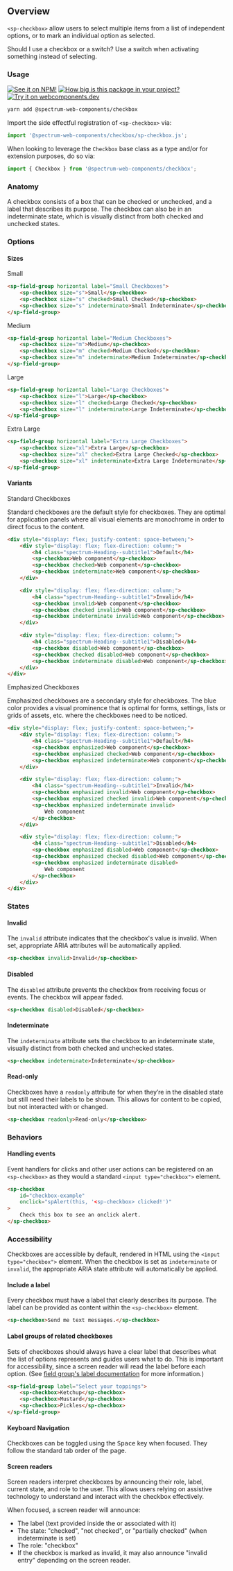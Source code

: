 ## Overview

`<sp-checkbox>` allow users to select multiple items from a list of independent
options, or to mark an individual option as selected.

Should I use a checkbox or a switch? Use a switch when activating something
instead of selecting.

### Usage

[![See it on NPM!](https://img.shields.io/npm/v/@spectrum-web-components/checkbox?style=for-the-badge)](https://www.npmjs.com/package/@spectrum-web-components/checkbox)
[![How big is this package in your project?](https://img.shields.io/bundlephobia/minzip/@spectrum-web-components/checkbox?style=for-the-badge)](https://bundlephobia.com/result?p=@spectrum-web-components/checkbox)
[![Try it on webcomponents.dev](https://img.shields.io/badge/Try%20it%20on-webcomponents.dev-green?style=for-the-badge)](https://webcomponents.dev/edit/collection/fO75441E1Q5ZlI0e9pgq/jeIGAXHMUrTp6hGMquoD/src/index.ts)

```bash
yarn add @spectrum-web-components/checkbox
```

Import the side effectful registration of `<sp-checkbox>` via:

```ts
import '@spectrum-web-components/checkbox/sp-checkbox.js';
```

When looking to leverage the `Checkbox` base class as a type and/or for extension purposes, do so via:

```ts
import { Checkbox } from '@spectrum-web-components/checkbox';
```

### Anatomy

A checkbox consists of a box that can be checked or unchecked, and a label that describes its purpose. The checkbox can also be in an indeterminate state, which is visually distinct from both checked and unchecked states.

### Options

#### Sizes

<sp-tabs selected="m" auto label="Size Attribute Options">
<sp-tab value="s">Small</sp-tab>
<sp-tab-panel value="s">

```html
<sp-field-group horizontal label="Small Checkboxes">
    <sp-checkbox size="s">Small</sp-checkbox>
    <sp-checkbox size="s" checked>Small Checked</sp-checkbox>
    <sp-checkbox size="s" indeterminate>Small Indeterminate</sp-checkbox>
</sp-field-group>
```

</sp-tab-panel>
<sp-tab value="m">Medium</sp-tab>
<sp-tab-panel value="m">

```html
<sp-field-group horizontal label="Medium Checkboxes">
    <sp-checkbox size="m">Medium</sp-checkbox>
    <sp-checkbox size="m" checked>Medium Checked</sp-checkbox>
    <sp-checkbox size="m" indeterminate>Medium Indeterminate</sp-checkbox>
</sp-field-group>
```

</sp-tab-panel>
<sp-tab value="l">Large</sp-tab>
<sp-tab-panel value="l">

```html demo
<sp-field-group horizontal label="Large Checkboxes">
    <sp-checkbox size="l">Large</sp-checkbox>
    <sp-checkbox size="l" checked>Large Checked</sp-checkbox>
    <sp-checkbox size="l" indeterminate>Large Indeterminate</sp-checkbox>
</sp-field-group>
```

</sp-tab-panel>
<sp-tab value="xl">Extra Large</sp-tab>
<sp-tab-panel value="xl">

```html demo
<sp-field-group horizontal label="Extra Large Checkboxes">
    <sp-checkbox size="xl">Extra Large</sp-checkbox>
    <sp-checkbox size="xl" checked>Extra Large Checked</sp-checkbox>
    <sp-checkbox size="xl" indeterminate>Extra Large Indeterminate</sp-checkbox>
</sp-field-group>
```

</sp-tab-panel>
</sp-tabs>

#### Variants

<sp-tabs selected="standard" auto label="Checkbox Variants">
<sp-tab value="standard">Standard Checkboxes</sp-tab>
<sp-tab-panel value="standard">

Standard checkboxes are the default style for checkboxes. They are optimal for
application panels where all visual elements are monochrome in order to direct
focus to the content.

```html
<div style="display: flex; justify-content: space-between;">
    <div style="display: flex; flex-direction: column;">
        <h4 class="spectrum-Heading--subtitle1">Default</h4>
        <sp-checkbox>Web component</sp-checkbox>
        <sp-checkbox checked>Web component</sp-checkbox>
        <sp-checkbox indeterminate>Web component</sp-checkbox>
    </div>

    <div style="display: flex; flex-direction: column;">
        <h4 class="spectrum-Heading--subtitle1">Invalid</h4>
        <sp-checkbox invalid>Web component</sp-checkbox>
        <sp-checkbox checked invalid>Web component</sp-checkbox>
        <sp-checkbox indeterminate invalid>Web component</sp-checkbox>
    </div>

    <div style="display: flex; flex-direction: column;">
        <h4 class="spectrum-Heading--subtitle1">Disabled</h4>
        <sp-checkbox disabled>Web component</sp-checkbox>
        <sp-checkbox checked disabled>Web component</sp-checkbox>
        <sp-checkbox indeterminate disabled>Web component</sp-checkbox>
    </div>
</div>
```

</sp-tab-panel>
<sp-tab value="emphasized">Emphasized Checkboxes</sp-tab>
<sp-tab-panel value="emphasized">

Emphasized checkboxes are a secondary style for checkboxes. The blue color
provides a visual prominence that is optimal for forms, settings, lists or grids
of assets, etc. where the checkboxes need to be noticed.

```html
<div style="display: flex; justify-content: space-between;">
    <div style="display: flex; flex-direction: column;">
        <h4 class="spectrum-Heading--subtitle1">Default</h4>
        <sp-checkbox emphasized>Web component</sp-checkbox>
        <sp-checkbox emphasized checked>Web component</sp-checkbox>
        <sp-checkbox emphasized indeterminate>Web component</sp-checkbox>
    </div>

    <div style="display: flex; flex-direction: column;">
        <h4 class="spectrum-Heading--subtitle1">Invalid</h4>
        <sp-checkbox emphasized invalid>Web component</sp-checkbox>
        <sp-checkbox emphasized checked invalid>Web component</sp-checkbox>
        <sp-checkbox emphasized indeterminate invalid>
            Web component
        </sp-checkbox>
    </div>

    <div style="display: flex; flex-direction: column;">
        <h4 class="spectrum-Heading--subtitle1">Disabled</h4>
        <sp-checkbox emphasized disabled>Web component</sp-checkbox>
        <sp-checkbox emphasized checked disabled>Web component</sp-checkbox>
        <sp-checkbox emphasized indeterminate disabled>
            Web component
        </sp-checkbox>
    </div>
</div>
```

</sp-tab-panel>
</sp-tabs>

### States

#### Invalid

The `invalid` attribute indicates that the checkbox's value is invalid. When set, appropriate ARIA attributes will be automatically applied.

```html
<sp-checkbox invalid>Invalid</sp-checkbox>
```

#### Disabled

The `disabled` attribute prevents the checkbox from receiving focus or events. The checkbox will appear faded.

```html
<sp-checkbox disabled>Disabled</sp-checkbox>
```

#### Indeterminate

The `indeterminate` attribute sets the checkbox to an indeterminate state, visually distinct from both checked and unchecked states.

```html
<sp-checkbox indeterminate>Indeterminate</sp-checkbox>
```

#### Read-only

Checkboxes have a `readonly` attribute for when they’re in the disabled state but still need their labels to be shown. This allows for content to be copied, but not interacted with or changed.

```html
<sp-checkbox readonly>Read-only</sp-checkbox>
```

### Behaviors

#### Handling events

Event handlers for clicks and other user actions can be registered on an `<sp-checkbox>` as they would a standard `<input type="checkbox">` element.

```html
<sp-checkbox
    id="checkbox-example"
    onclick="spAlert(this, '<sp-checkbox> clicked!')"
>
    Check this box to see an onclick alert.
</sp-checkbox>
```

### Accessibility

Checkboxes are accessible by default, rendered in HTML using the `<input type="checkbox">` element. When the checkbox is set as `indeterminate` or
`invalid`, the appropriate ARIA state attribute will automatically be applied.

#### Include a label

Every checkbox must have a label that clearly describes its purpose. The label can be provided as content within the `<sp-checkbox>` element.

```html
<sp-checkbox>Send me text messages.</sp-checkbox>
```

#### Label groups of related checkboxes

Sets of checkboxes should always have a clear label that describes what the list of options represents and guides users what to do. This is important for accessibility, since a screen reader will read the label before each option. (See [field group's label documentation](/field-group/#label) for more information.)

```html
<sp-field-group label="Select your toppings">
    <sp-checkbox>Ketchup</sp-checkbox>
    <sp-checkbox>Mustard</sp-checkbox>
    <sp-checkbox>Pickles</sp-checkbox>
</sp-field-group>
```

#### Keyboard Navigation

Checkboxes can be toggled using the <kbd>Space</kbd> key when focused. They follow the standard tab order of the page.

#### Screen readers

Screen readers interpret checkboxes by announcing their role, label, current state, and role to the user. This allows users relying on assistive technology to understand and interact with the checkbox effectively.

When focused, a screen reader will announce:

-   The label (text provided inside the or associated with it)
-   The state: "checked", "not checked", or "partially checked" (when indeterminate is set)
-   The role: "checkbox"
-   If the checkbox is marked as invalid, it may also announce "invalid entry" depending on the screen reader.

